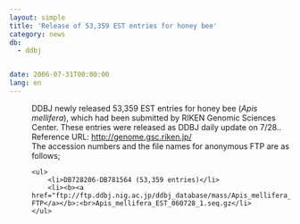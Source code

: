 ```yaml
---
layout: simple
title: 'Release of 53,359 EST entries for honey bee'
category: news
db:
  - ddbj


date: 2006-07-31T00:00:00
lang: en
---
```


<html>
<dd>DDBJ newly released 53,359 EST entries for honey bee (<i>Apis mellifera</i>), which had been submitted by RIKEN Genomic Sciences Center. These entries were released as DDBJ daily update on 7/28..
<dd>Reference URL: <a href="http://genome.gsc.riken.jp/">http://genome.gsc.riken.jp/</a>
<dd>The accession numbers and the file names for anonymous FTP are as follows;
<dd>

    <ul>
        <li>DB728206-DB781564 (53,359 entries)</li>
        <li><b><a href="ftp://ftp.ddbj.nig.ac.jp/ddbj_database/mass/Apis_mellifera_EST/">anonymous FTP</a></b>:<br>Apis_mellifera_EST_060728_1.seq.gz</li>
    </ul>
</dd>
</dd>
</dd>
</dd>
</html>
